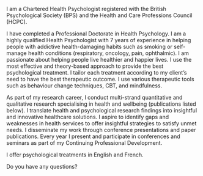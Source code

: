 I am a Chartered Health Psychologist registered with the British Psychological Society (BPS) and the Health and Care Professions Council (HCPC).

I have completed a Professional Doctorate in Health Psychology. 
I am a highly qualified Health Psychologist with 7 years 
of experience in helping people with addictive 
health-damaging habits such as smoking or self-manage 
health conditions (respiratory, oncology, pain, ophthalmic). 
I am passionate about helping people live healthier and 
happier lives. I use the most effective and theory-based 
approach to provide the best psychological treatment. 
I tailor each treatment according to my client’s need 
to have the best therapeutic outcome. I use various 
therapeutic tools such as behaviour change techniques, 
CBT, and mindfulness.

As part of my research career, I conduct multi-strand quantitative and qualitative research specialising in health and wellbeing (publications listed below). I translate health and psychological research findings into insightful and innovative healthcare solutions. I aspire to identify gaps and weaknesses in health services to offer insightful strategies to satisfy unmet needs. I disseminate my work through conference presentations and paper publications. Every year I present and participate in conferences and seminars as part of my Continuing Professional Development.


I offer psychological treatments in English and French.


Do you have any questions?
